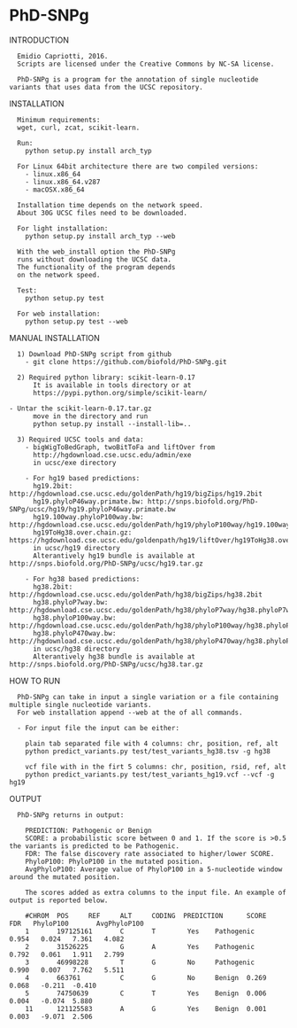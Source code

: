 # PhD-SNPg


INTRODUCTION
      
      Emidio Capriotti, 2016.
      Scripts are licensed under the Creative Commons by NC-SA license.

      PhD-SNPg is a program for the annotation of single nucleotide variants that uses data from the UCSC repository.


INSTALLATION

      Minimum requirements:
      wget, curl, zcat, scikit-learn.

      Run:
        python setup.py install arch_typ

      For Linux 64bit architecture there are two compiled versions:
        - linux.x86_64
        - linux.x86_64.v287
        - macOSX.x86_64

      Installation time depends on the network speed.
      About 30G UCSC files need to be downloaded.

      For light installation:
        python setup.py install arch_typ --web

      With the web_install option the PhD-SNPg
      runs without downloading the UCSC data.
      The functionality of the program depends 
      on the network speed.

      Test:
        python setup.py test

      For web installation:
        python setup.py test --web


MANUAL INSTALLATION

      1) Download PhD-SNPg script from github
        - git clone https://github.com/biofold/PhD-SNPg.git

      2) Required python library: scikit-learn-0.17
          It is available in tools directory or at
          https://pypi.python.org/simple/scikit-learn/

	- Untar the scikit-learn-0.17.tar.gz 
          move in the directory and run
          python setup.py install --install-lib=..
          
      3) Required UCSC tools and data:
        - bigWigToBedGraph, twoBitToFa and liftOver from
          http://hgdownload.cse.ucsc.edu/admin/exe
          in ucsc/exe directory

        - For hg19 based predictions:
          hg19.2bit: http://hgdownload.cse.ucsc.edu/goldenPath/hg19/bigZips/hg19.2bit
          hg19.phyloP46way.primate.bw: http://snps.biofold.org/PhD-SNPg/ucsc/hg19/hg19.phyloP46way.primate.bw	
          hg19.100way.phyloP100way.bw: http://hgdownload.cse.ucsc.edu/goldenPath/hg19/phyloP100way/hg19.100way.phyloP100way.bw
          hg19ToHg38.over.chain.gz: https://hgdownload.cse.ucsc.edu/goldenpath/hg19/liftOver/hg19ToHg38.over.chain.gz
          in ucsc/hg19 directory
          Alterantively hg19 bundle is available at http://snps.biofold.org/PhD-SNPg/ucsc/hg19.tar.gz		

        - For hg38 based predictions:
          hg38.2bit: http://hgdownload.cse.ucsc.edu/goldenPath/hg38/bigZips/hg38.2bit
          hg38.phyloP7way.bw:  http://hgdownload.cse.ucsc.edu/goldenPath/hg38/phyloP7way/hg38.phyloP7way.bw
          hg38.phyloP100way.bw:  http://hgdownload.cse.ucsc.edu/goldenPath/hg38/phyloP100way/hg38.phyloP100way.bw
          hg38.phyloP470way.bw:  http://hgdownload.cse.ucsc.edu/goldenPath/hg38/phyloP470way/hg38.phyloP470way.bw
          in ucsc/hg38 directory
          Alterantively hg38 bundle is available at http://snps.biofold.org/PhD-SNPg/ucsc/hg38.tar.gz


HOW TO RUN
		
      PhD-SNPg can take in input a single variation or a file containing multiple single nucleotide variants.
      For web installation append --web at the of all commands.

      - For input file the input can be either: 
	
        plain tab separated file with 4 columns: chr, position, ref, alt
        python predict_variants.py test/test_variants_hg38.tsv -g hg38
       
        vcf file with in the firt 5 columns: chr, position, rsid, ref, alt  
        python predict_variants.py test/test_variants_hg19.vcf --vcf -g hg19


OUTPUT

      PhD-SNPg returns in output:

        PREDICTION: Pathogenic or Benign
        SCORE: a probabilistic score between 0 and 1. If the score is >0.5 the variants is predicted to be Pathogenic.
        FDR: The false discovery rate associated to higher/lower SCORE.
        PhyloP100: PhyloP100 in the mutated position.
        AvgPhyloP100: Average value of PhyloP100 in a 5-nucleotide window around the mutated position.

        The scores added as extra columns to the input file. An example of output is reported below.

        #CHROM  POS     REF     ALT     CODING  PREDICTION      SCORE   FDR   PhyloP100       AvgPhyloP100
        1       197125161       C       T        Yes    Pathogenic      0.954   0.024   7.361   4.082
        2       31526225        G       A        Yes    Pathogenic      0.792   0.061   1.911   2.799
        3       46998228        T       G        No     Pathogenic      0.990   0.007   7.762   5.511
        4       663761          C       G        No     Benign  0.269   0.068   -0.211  -0.410
        5       74750639        C       T        Yes    Benign  0.006   0.004   -0.074  5.880
        11      121125583       A       G        Yes    Benign  0.001   0.003   -9.071  2.506
